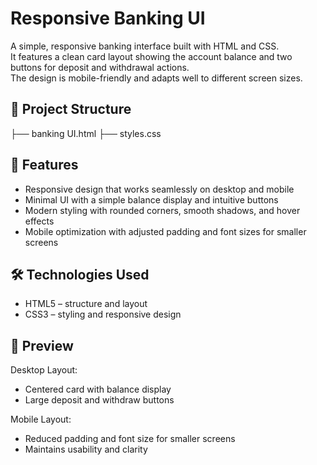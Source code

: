 # Responsive Banking UI

A simple, responsive banking interface built with HTML and CSS.  
It features a clean card layout showing the account balance and two buttons for deposit and withdrawal actions.  
The design is mobile-friendly and adapts well to different screen sizes.

## 📂 Project Structure
├── banking UI.html 
├── styles.css 

## 🚀 Features

- Responsive design that works seamlessly on desktop and mobile
- Minimal UI with a simple balance display and intuitive buttons
- Modern styling with rounded corners, smooth shadows, and hover effects
- Mobile optimization with adjusted padding and font sizes for smaller screens

## 🛠️ Technologies Used

- HTML5 – structure and layout
- CSS3 – styling and responsive design

## 📸 Preview

Desktop Layout:
- Centered card with balance display
- Large deposit and withdraw buttons

Mobile Layout:
- Reduced padding and font size for smaller screens
- Maintains usability and clarity

